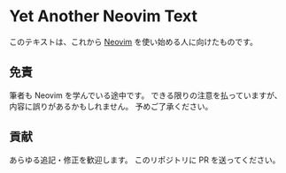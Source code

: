 # Yet Another Neovim Text

このテキストは、これから [Neovim](https://neovim.io) を使い始める人に向けたものです。

## 免責

筆者も Neovim を学んでいる途中です。
できる限りの注意を払っていますが、内容に誤りがあるかもしれません。
予めご了承ください。

## 貢献

あらゆる追記・修正を歓迎します。
このリポジトリに PR を送ってください。

